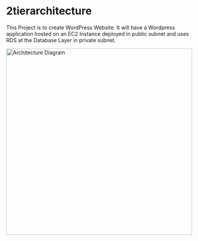 # 2tierarchitecture

This Project is to create WordPress Website. It will have a Wordpress application hosted on an EC2 Instance deployed in public subnet and uses RDS at the Database Layer in private subnet.

<img src="Architecture.png" alt="Architecture Diagram" width="500"/>
